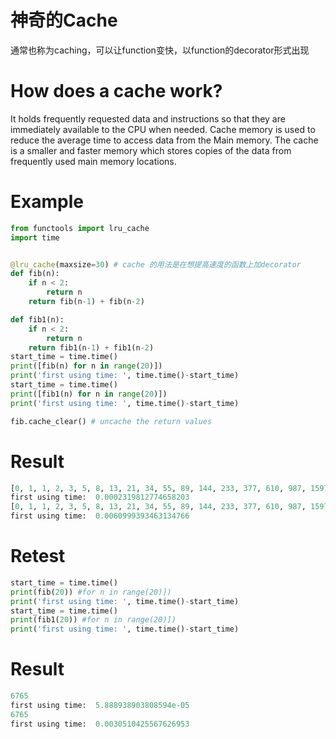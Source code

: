 # 神奇的Cache
通常也称为caching，可以让function变快，以function的decorator形式出现

# How does a cache work?
It holds frequently requested data and instructions so that they are immediately available to the CPU when needed. Cache memory is used to reduce the average time to access data from the Main memory. The cache is a smaller and faster memory which stores copies of the data from frequently used main memory locations.

# Example
```py
from functools import lru_cache
import time


@lru_cache(maxsize=30) # cache 的用法是在想提高速度的函数上加decorator
def fib(n):
    if n < 2:
        return n
    return fib(n-1) + fib(n-2)

def fib1(n):
    if n < 2:
        return n
    return fib1(n-1) + fib1(n-2)
start_time = time.time()
print([fib(n) for n in range(20)])
print('first using time: ', time.time()-start_time)
start_time = time.time()
print([fib1(n) for n in range(20)])
print('first using time: ', time.time()-start_time)

fib.cache_clear() # uncache the return values
```

# Result
```py
[0, 1, 1, 2, 3, 5, 8, 13, 21, 34, 55, 89, 144, 233, 377, 610, 987, 1597, 2584, 4181] # 因为每个结果都被retained所以会快很多
first using time:  0.0002319812774658203
[0, 1, 1, 2, 3, 5, 8, 13, 21, 34, 55, 89, 144, 233, 377, 610, 987, 1597, 2584, 4181]
first using time:  0.0060999393463134766
```

# Retest
```py
start_time = time.time()
print(fib(20)) #for n in range(20)])
print('first using time: ', time.time()-start_time)
start_time = time.time()
print(fib1(20)) #for n in range(20)])
print('first using time: ', time.time()-start_time)
```

# Result
```py
6765
first using time:  5.888938903808594e-05 
6765
first using time:  0.0030510425567626953
```
